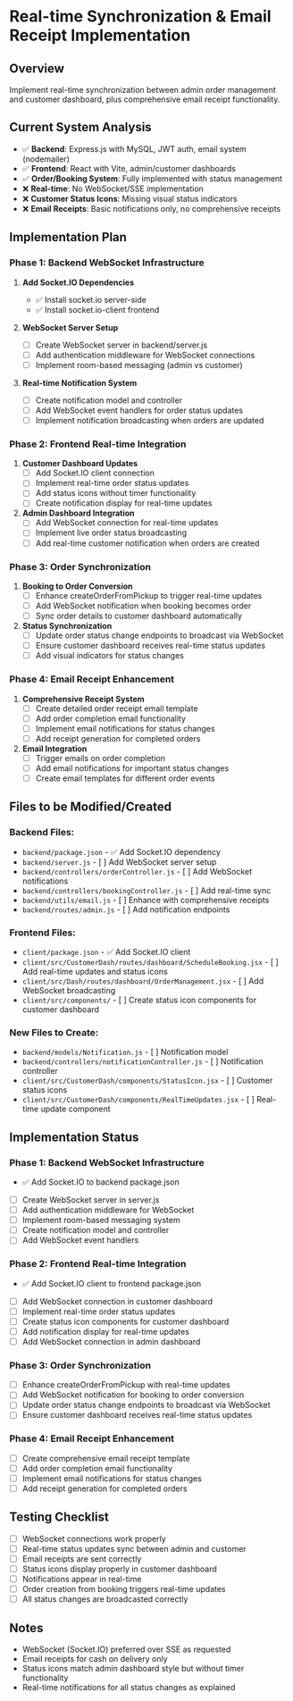 # Real-time Synchronization & Email Receipt Implementation

## Overview
Implement real-time synchronization between admin order management and customer dashboard, plus comprehensive email receipt functionality.

## Current System Analysis
- ✅ **Backend**: Express.js with MySQL, JWT auth, email system (nodemailer)
- ✅ **Frontend**: React with Vite, admin/customer dashboards
- ✅ **Order/Booking System**: Fully implemented with status management
- ❌ **Real-time**: No WebSocket/SSE implementation
- ❌ **Customer Status Icons**: Missing visual status indicators
- ❌ **Email Receipts**: Basic notifications only, no comprehensive receipts

## Implementation Plan

### **Phase 1: Backend WebSocket Infrastructure**
1. **Add Socket.IO Dependencies**
   - ✅ Install socket.io server-side
   - ✅ Install socket.io-client frontend

2. **WebSocket Server Setup**
   - [ ] Create WebSocket server in backend/server.js
   - [ ] Add authentication middleware for WebSocket connections
   - [ ] Implement room-based messaging (admin vs customer)

3. **Real-time Notification System**
   - [ ] Create notification model and controller
   - [ ] Add WebSocket event handlers for order status updates
   - [ ] Implement notification broadcasting when orders are updated

### **Phase 2: Frontend Real-time Integration**
1. **Customer Dashboard Updates**
   - [ ] Add Socket.IO client connection
   - [ ] Implement real-time order status updates
   - [ ] Add status icons without timer functionality
   - [ ] Create notification display for real-time updates

2. **Admin Dashboard Integration**
   - [ ] Add WebSocket connection for real-time updates
   - [ ] Implement live order status broadcasting
   - [ ] Add real-time customer notification when orders are created

### **Phase 3: Order Synchronization**
1. **Booking to Order Conversion**
   - [ ] Enhance createOrderFromPickup to trigger real-time updates
   - [ ] Add WebSocket notification when booking becomes order
   - [ ] Sync order details to customer dashboard automatically

2. **Status Synchronization**
   - [ ] Update order status change endpoints to broadcast via WebSocket
   - [ ] Ensure customer dashboard receives real-time status updates
   - [ ] Add visual indicators for status changes

### **Phase 4: Email Receipt Enhancement**
1. **Comprehensive Receipt System**
   - [ ] Create detailed order receipt email template
   - [ ] Add order completion email functionality
   - [ ] Implement email notifications for status changes
   - [ ] Add receipt generation for completed orders

2. **Email Integration**
   - [ ] Trigger emails on order completion
   - [ ] Add email notifications for important status changes
   - [ ] Create email templates for different order events

## Files to be Modified/Created

### Backend Files:
- `backend/package.json` - ✅ Add Socket.IO dependency
- `backend/server.js` - [ ] Add WebSocket server setup
- `backend/controllers/orderController.js` - [ ] Add WebSocket notifications
- `backend/controllers/bookingController.js` - [ ] Add real-time sync
- `backend/utils/email.js` - [ ] Enhance with comprehensive receipts
- `backend/routes/admin.js` - [ ] Add notification endpoints

### Frontend Files:
- `client/package.json` - ✅ Add Socket.IO client
- `client/src/CustomerDash/routes/dashboard/ScheduleBooking.jsx` - [ ] Add real-time updates and status icons
- `client/src/Dash/routes/dashboard/OrderManagement.jsx` - [ ] Add WebSocket broadcasting
- `client/src/components/` - [ ] Create status icon components for customer dashboard

### New Files to Create:
- `backend/models/Notification.js` - [ ] Notification model
- `backend/controllers/notificationController.js` - [ ] Notification controller
- `client/src/CustomerDash/components/StatusIcon.jsx` - [ ] Customer status icons
- `client/src/CustomerDash/components/RealTimeUpdates.jsx` - [ ] Real-time update component

## Implementation Status

### Phase 1: Backend WebSocket Infrastructure
- ✅ Add Socket.IO to backend package.json
- [ ] Create WebSocket server in server.js
- [ ] Add authentication middleware for WebSocket
- [ ] Implement room-based messaging system
- [ ] Create notification model and controller
- [ ] Add WebSocket event handlers

### Phase 2: Frontend Real-time Integration
- ✅ Add Socket.IO client to frontend package.json
- [ ] Add WebSocket connection in customer dashboard
- [ ] Implement real-time order status updates
- [ ] Create status icon components for customer dashboard
- [ ] Add notification display for real-time updates
- [ ] Add WebSocket connection in admin dashboard

### Phase 3: Order Synchronization
- [ ] Enhance createOrderFromPickup with real-time updates
- [ ] Add WebSocket notification for booking to order conversion
- [ ] Update order status change endpoints to broadcast via WebSocket
- [ ] Ensure customer dashboard receives real-time status updates

### Phase 4: Email Receipt Enhancement
- [ ] Create comprehensive email receipt template
- [ ] Add order completion email functionality
- [ ] Implement email notifications for status changes
- [ ] Add receipt generation for completed orders

## Testing Checklist
- [ ] WebSocket connections work properly
- [ ] Real-time status updates sync between admin and customer
- [ ] Email receipts are sent correctly
- [ ] Status icons display properly in customer dashboard
- [ ] Notifications appear in real-time
- [ ] Order creation from booking triggers real-time updates
- [ ] All status changes are broadcasted correctly

## Notes
- WebSocket (Socket.IO) preferred over SSE as requested
- Email receipts for cash on delivery only
- Status icons match admin dashboard style but without timer functionality
- Real-time notifications for all status changes as explained
